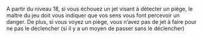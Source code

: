 A partir du niveau 18, si vous échouez un jet visant à détecter un piège, le maître du jeu doit vous indiquer que vos sens vous font percevoir un danger. De plus, si vous voyez un piège, vous n’avez pas de jet à faire pour ne pas le déclencher (si il y a un moyen de passer sans le déclencher)